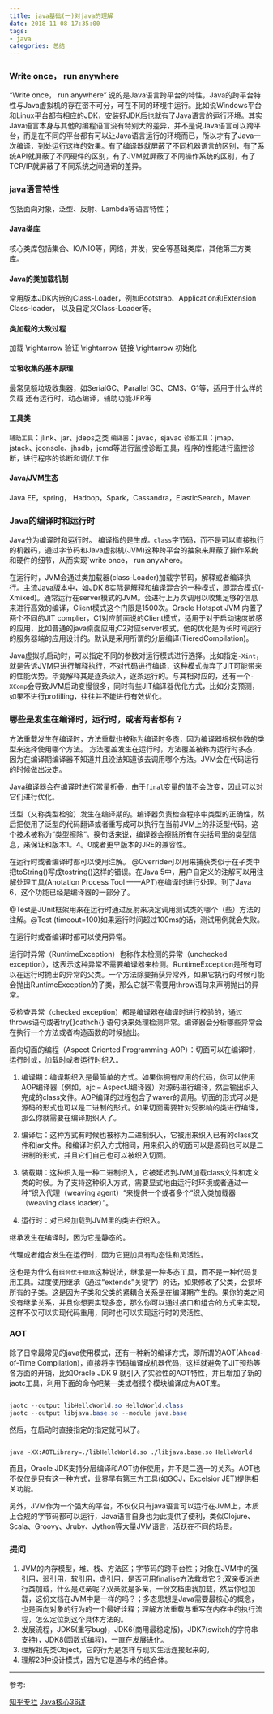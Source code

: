 ```yaml
---
title: java基础(一)对java的理解
date: 2018-11-08 17:35:00
tags: 
- java
categories: 总结
---
```



### Write once， run anywhere

“Write once， run anywhere” 说的是Java语言跨平台的特性，Java的跨平台特性与Java虚拟机的存在密不可分，可在不同的环境中运行。比如说Windows平台和Linux平台都有相应的JDK，安装好JDK后也就有了Java语言的运行环境。其实Java语言本身与其他的编程语言没有特别大的差异，并不是说Java语言可以跨平台，而是在不同的平台都有可以让Java语言运行的环境而已，所以才有了Java一次编译，到处运行这样的效果。有了编译器就屏蔽了不同机器语言的区别，有了系统API就屏蔽了不同硬件的区别，有了JVM就屏蔽了不同操作系统的区别，有了TCP/IP就屏蔽了不同系统之间通讯的差异。

<!-- more -->

### java语言特性

包括面向对象，泛型、反射、Lambda等语言特性；

#### Java类库

核心类库包括集合、IO/NIO等，网络，并发，安全等基础类库，其他第三方类库。

#### Java的类加载机制

常用版本JDK内嵌的Class-Loader，例如Bootstrap、Application和Extension Class-loader， 以及自定义Class-Loader等。

#### 类加载的大致过程

加载 \rightarrow 验证 \rightarrow 链接 \rightarrow 初始化

#### 垃圾收集的基本原理

最常见额垃圾收集器，如SerialGC、Parallel GC、CMS、G1等，适用于什么样的负载
还有运行时，动态编译，辅助功能JFR等

#### 工具类

`辅助工具`：jlink、jar、jdeps之类
`编译器`：javac，sjavac
`诊断工具`：jmap、jstack、jconsole、jhsdb，jcmd等进行监控诊断工具，程序的性能进行监控诊断，进行程序的诊断和调优工作

#### Java/JVM生态

Java EE，spring， Hadoop，Spark，Cassandra，ElasticSearch，Maven

### Java的编译时和运行时

Java分为编译时和运行时。
编译指的是生成`。class`字节码，而不是可以直接执行的机器码，通过字节码和Java虚拟机(JVM)这种跨平台的抽象来屏蔽了操作系统和硬件的细节，从而实现`write once， run anywhere。

在运行时，JVM会通过类加载器(class-Loader)加载字节码，解释或者编译执行。主流Java版本中，如JDK 8实际是解释和编译混合的一种模式，即混合模式(-Xmixed)。通常运行在server模式的JVM。会进行上万次调用以收集足够的信息来进行高效的编译，Client模式这个门限是1500次。Oracle Hotspot JVM 内置了两个不同的JIT complier，C1对应前面说的Client模式，适用于对于启动速度敏感的应用，比如普通的java桌面应用;C2对应server模式，他的优化是为长时间运行的服务器端的应用设计的。默认是采用所谓的分层编译(TieredCompilation)。

Java虚拟机启动时，可以指定不同的参数对运行模式进行选择。比如指定`-Xint`，就是告诉JVM只进行解释执行，不对代码进行编译，这种模式抛弃了JIT可能带来的性能优势。毕竟解释其是逐条读入，逐条运行的。与其相对应的，还有一个`-XComp`会导致JVM启动变慢很多，同时有些JIT编译器优化方式，比如分支预测，如果不进行profilling，往往并不能进行有效优化。


### 哪些是发生在编译时，运行时，或者两者都有？

方法重载发生在编译时，方法重载也被称为编译时多态，因为编译器根据参数的类型来选择使用哪个方法。
方法覆盖发生在运行时，方法覆盖被称为运行时多态，因为在编译期编译器不知道并且没法知道该去调用哪个方法。JVM会在代码运行的时候做出决定。

Java编译器会在编译时进行常量折叠，由于`final`变量的值不会改变，因此可以对它们进行优化。

泛型（又称类型检验）发生在编译期的。编译器负责检查程序中类型的正确性，然后把使用了泛型的代码翻译或者重写成可以执行在当前JVM上的非泛型代码。这个技术被称为“类型擦除“。换句话来说，编译器会擦除所有在尖括号里的类型信息，来保证和版本1。4。0或者更早版本的JRE的兼容性。

在运行时或者编译时都可以使用注解。
@Override可以用来捕获类似于在子类中把toString()写成tostring()这样的错误。在Java 5中，用户自定义的注解可以用注解处理工具(Anotation Process Tool ——APT)在编译时进行处理。到了Java 6，这个功能已经是编译器的一部分了。

@Test是JUnit框架用来在运行时通过反射来决定调用测试类的哪个（些）方法的注解。@Test (timeout=100)如果运行时间超过100ms的话，测试用例就会失败。

在运行时或者编译时都可以使用异常。

运行时异常（RuntimeException）也称作未检测的异常（unchecked exception），这表示这种异常不需要编译器来检测。RuntimeException是所有可以在运行时抛出的异常的父类。一个方法除要捕获异常外，如果它执行的时候可能会抛出RuntimeException的子类，那么它就不需要用throw语句来声明抛出的异常。

受检查异常（checked exception）都是编译器在编译时进行校验的，通过throws语句或者try{}cathch{} 语句块来处理检测异常。编译器会分析哪些异常会在执行一个方法或者构造函数的时候抛出。

面向切面的编程（Aspect Oriented Programming-AOP）：切面可以在编译时，运行时或，加载时或者运行时织入。

1. 编译期：编译期织入是最简单的方式。如果你拥有应用的代码，你可以使用AOP编译器（例如，ajc – AspectJ编译器）对源码进行编译，然后输出织入完成的class文件。AOP编译的过程包含了waver的调用。切面的形式可以是源码的形式也可以是二进制的形式。如果切面需要针对受影响的类进行编译，那么你就需要在编译期织入了。

2. 编译后：这种方式有时候也被称为二进制织入，它被用来织入已有的class文件和jar文件。和编译时织入方式相同，用来织入的切面可以是源码也可以是二进制的形式，并且它们自己也可以被织入切面。

3. 装载期：这种织入是一种二进制织入，它被延迟到JVM加载class文件和定义类的时候。为了支持这种织入方式，需要显式地由运行时环境或者通过一种“织入代理（weaving agent）“来提供一个或者多个“织入类加载器（weaving class loader）”。

4. 运行时：对已经加载到JVM里的类进行织入。

继承发生在编译时，因为它是静态的。

代理或者组合发生在运行时，因为它更加具有动态性和灵活性。

这也是为什么有`组合优于继承`这种说法，继承是一种多态工具，而不是一种代码复用工具。过度使用继承（通过“extends”关键字）的话，如果修改了父类，会损坏所有的子类。这是因为子类和父类的紧耦合关系是在编译期产生的。果你的类之间没有继承关系，并且你想要实现多态，那么你可以通过接口和组合的方式来实现，这样不仅可以实现代码重用，同时也可以实现运行时的灵活性。


### AOT

除了日常最常见的java使用模式，还有一种新的编译方式，即所谓的AOT(Ahead-of-Time Compilation)，直接将字节码编译成机器代码，这样就避免了JIT预热等各方面的开销，比如Oracle JDK 9 就引入了实验性的AOT特性，并且增加了新的jaotc工具，利用下面的命令吧某一类或者摸个模块编译成为AOT库。

```java

jaotc --output libHelloWorld.so HelloWorld.class
jaotc --output libjava.base.so --module java.base

```

然后，在启动时直接指定的指定就可以了。


```

java -XX:AOTLibrary=./libHelloWorld.so ./libjava.base.so HelloWorld

```




而且，Oracle JDK支持分层编译和AOT协作使用，并不是二选一的关系。AOT也不仅仅是只有这一种方式，业界早有第三方工具(如GCJ，Excelsior JET)提供相关功能。

另外，JVM作为一个强大的平台，不仅仅只有java语言可以运行在JVM上，本质上合规的字节码都可以运行，Java语言自身也为此提供了便利，类似Clojure、Scala、Groovy、Jruby、Jython等大量JVM语言，活跃在不同的场景。



### 提问

1. JVM的内存模型，堆、栈、方法区；字节码的跨平台性；对象在JVM中的强引用，弱引用，软引用，虚引用，是否可用finalise方法救救它？;双亲委派进行类加载，什么是双亲呢？双亲就是多亲，一份文档由我加载，然后你也加载，这份文档在JVM中是一样的吗？；多态思想是Java需要最核心的概念，也是面向对象的行为的一个最好诠释；理解方法重载与重写在内存中的执行流程，怎么定位到这个具体方法的。
2. 发展流程，JDK5(重写bug)，JDK6(商用最稳定版)，JDK7(switch的字符串支持)，JDK8(函数式编程)，一直在发展进化。
3. 理解祖先类Object，它的行为是怎样与现实生活连接起来的。
4. 理解23种设计模式，因为它是道与术的结合体。


-------------------
参考:

[知乎专栏](https://zhuanlan。zhihu。com/p/22886648)
[Java核心36讲](https://time。geekbang。org/column/article/6845)